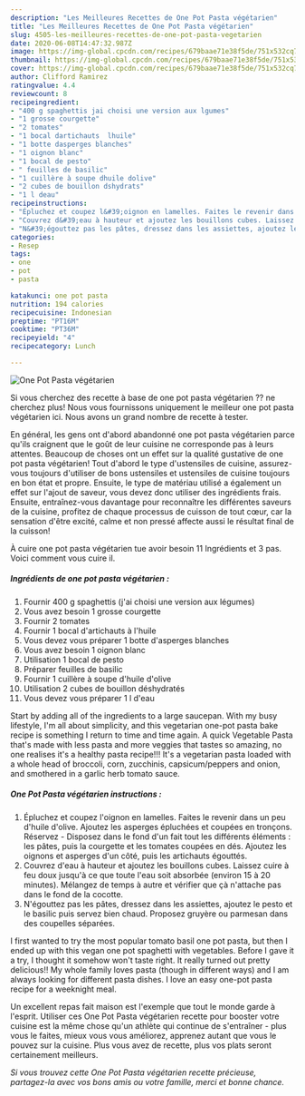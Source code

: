 ```yaml
---
description: "Les Meilleures Recettes de One Pot Pasta végétarien"
title: "Les Meilleures Recettes de One Pot Pasta végétarien"
slug: 4505-les-meilleures-recettes-de-one-pot-pasta-vegetarien
date: 2020-06-08T14:47:32.987Z
image: https://img-global.cpcdn.com/recipes/679baae71e38f5de/751x532cq70/one-pot-pasta-vegetarien-photo-principale-de-la-recette.jpg
thumbnail: https://img-global.cpcdn.com/recipes/679baae71e38f5de/751x532cq70/one-pot-pasta-vegetarien-photo-principale-de-la-recette.jpg
cover: https://img-global.cpcdn.com/recipes/679baae71e38f5de/751x532cq70/one-pot-pasta-vegetarien-photo-principale-de-la-recette.jpg
author: Clifford Ramirez
ratingvalue: 4.4
reviewcount: 8
recipeingredient:
- "400 g spaghettis jai choisi une version aux lgumes"
- "1 grosse courgette"
- "2 tomates"
- "1 bocal dartichauts  lhuile"
- "1 botte dasperges blanches"
- "1 oignon blanc"
- "1 bocal de pesto"
- " feuilles de basilic"
- "1 cuillère à soupe dhuile dolive"
- "2 cubes de bouillon dshydrats"
- "1 l deau"
recipeinstructions:
- "Épluchez et coupez l&#39;oignon en lamelles. Faites le revenir dans un peu d&#39;huile d&#39;olive. Ajoutez les asperges épluchées et coupées en tronçons. Réservez Disposez dans le fond d&#39;un fait tout les différents éléments : les pâtes, puis la courgette et les tomates coupées en dés. Ajoutez les oignons et asperges d&#39;un côté, puis les artichauts égouttés."
- "Couvrez d&#39;eau à hauteur et ajoutez les bouillons cubes. Laissez cuire à feu doux jusqu&#39;à ce que toute l&#39;eau soit absorbée (environ 15 à 20 minutes). Mélangez de temps à autre et vérifier que çà n&#39;attache pas dans le fond de la cocotte."
- "N&#39;égouttez pas les pâtes, dressez dans les assiettes, ajoutez le pesto et le basilic puis servez bien chaud. Proposez gruyère ou parmesan dans des coupelles séparées."
categories:
- Resep
tags:
- one
- pot
- pasta

katakunci: one pot pasta 
nutrition: 194 calories
recipecuisine: Indonesian
preptime: "PT16M"
cooktime: "PT36M"
recipeyield: "4"
recipecategory: Lunch

---
```



![One Pot Pasta végétarien](https://img-global.cpcdn.com/recipes/679baae71e38f5de/751x532cq70/one-pot-pasta-vegetarien-photo-principale-de-la-recette.jpg)

Si vous cherchez des recette à base de one pot pasta végétarien ?? ne cherchez plus! Nous vous fournissons uniquement le meilleur one pot pasta végétarien ici. Nous avons un grand nombre de recette à tester.

En général, les gens ont d'abord abandonné one pot pasta végétarien parce qu'ils craignent que le goût de leur cuisine ne corresponde pas à leurs attentes. Beaucoup de choses ont un effet sur la qualité gustative de one pot pasta végétarien! Tout d'abord le type d'ustensiles de cuisine, assurez-vous toujours d'utiliser de bons ustensiles et ustensiles de cuisine toujours en bon état et propre. Ensuite, le type de matériau utilisé a également un effet sur l'ajout de saveur, vous devez donc utiliser des ingrédients frais. Ensuite, entraînez-vous davantage pour reconnaître les différentes saveurs de la cuisine, profitez de chaque processus de cuisson de tout cœur, car la sensation d'être excité, calme et non pressé affecte aussi le résultat final de la cuisson!

<!--inarticleads1-->

À cuire one pot pasta végétarien tue avoir besoin 11 Ingrédients et 3 pas. Voici comment vous cuire il.

##### Ingrédients de one pot pasta végétarien :

1. Fournir 400 g spaghettis (j&#39;ai choisi une version aux légumes)
1. Vous avez besoin 1 grosse courgette
1. Fournir 2 tomates
1. Fournir 1 bocal d&#39;artichauts à l&#39;huile
1. Vous devez vous préparer 1 botte d&#39;asperges blanches
1. Vous avez besoin 1 oignon blanc
1. Utilisation 1 bocal de pesto
1. Préparer  feuilles de basilic
1. Fournir 1 cuillère à soupe d&#39;huile d&#39;olive
1. Utilisation 2 cubes de bouillon déshydratés
1. Vous devez vous préparer 1 l d&#39;eau


Start by adding all of the ingredients to a large saucepan. With my busy lifestyle, I&#39;m all about simplicity, and this vegetarian one-pot pasta bake recipe is something I return to time and time again. A quick Vegetable Pasta that&#39;s made with less pasta and more veggies that tastes so amazing, no one realises it&#39;s a healthy pasta recipe!!! It&#39;s a vegetarian pasta loaded with a whole head of broccoli, corn, zucchinis, capsicum/peppers and onion, and smothered in a garlic herb tomato sauce. 

<!--inarticleads2-->

##### One Pot Pasta végétarien instructions :

1. Épluchez et coupez l&#39;oignon en lamelles. Faites le revenir dans un peu d&#39;huile d&#39;olive. Ajoutez les asperges épluchées et coupées en tronçons. Réservez - Disposez dans le fond d&#39;un fait tout les différents éléments : les pâtes, puis la courgette et les tomates coupées en dés. Ajoutez les oignons et asperges d&#39;un côté, puis les artichauts égouttés.
1. Couvrez d&#39;eau à hauteur et ajoutez les bouillons cubes. Laissez cuire à feu doux jusqu&#39;à ce que toute l&#39;eau soit absorbée (environ 15 à 20 minutes). Mélangez de temps à autre et vérifier que çà n&#39;attache pas dans le fond de la cocotte.
1. N&#39;égouttez pas les pâtes, dressez dans les assiettes, ajoutez le pesto et le basilic puis servez bien chaud. Proposez gruyère ou parmesan dans des coupelles séparées.


I first wanted to try the most popular tomato basil one pot pasta, but then I ended up with this vegan one pot spaghetti with vegetables. Before I gave it a try, I thought it somehow won&#39;t taste right. It really turned out pretty delicious!! My whole family loves pasta (though in different ways) and I am always looking for different pasta dishes. I love an easy one-pot pasta recipe for a weeknight meal. 

<!--inarticleads1-->

<p>
Un excellent repas fait maison est l'exemple que tout le monde garde à l'esprit. Utiliser ces One Pot Pasta végétarien recette pour booster votre cuisine est la même chose qu'un athlète qui continue de s'entraîner - plus vous le faites, mieux vous vous améliorez, apprenez autant que vous le pouvez sur la cuisine. Plus vous avez de recette, plus vos plats seront certainement meilleurs.
</p>

<p>
<i>Si vous trouvez cette One Pot Pasta végétarien recette précieuse, partagez-la avec vos bons amis ou votre famille, merci et bonne chance.</i>
</p>
